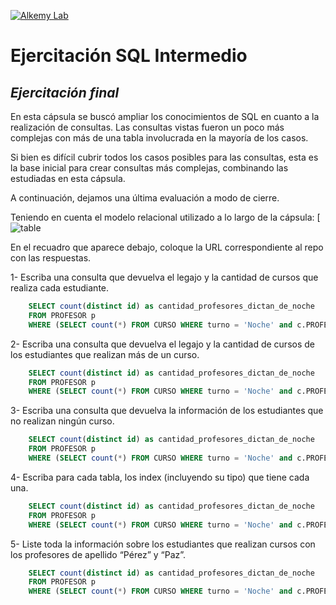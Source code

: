 [![Alkemy Lab](https://academy.alkemy.org/images/alkemy-logo.svg)](https://academy.alkemy.org/)

# Ejercitación SQL Intermedio
## _Ejercitación final_

En esta cápsula se buscó ampliar los conocimientos de SQL en cuanto a la realización de consultas. Las consultas vistas fueron un poco más complejas con más de una tabla involucrada en la mayoría de los casos.

Si bien es difícil cubrir todos los casos posibles para las consultas, esta es la base inicial para crear consultas más complejas, combinando las estudiadas en esta cápsula.

A continuación, dejamos una última evaluación a modo de cierre.

Teniendo en cuenta el modelo relacional utilizado a lo largo de la cápsula: 
[![table](https://lh3.googleusercontent.com/1AOeM9pWbnWnkBLNN2pvJgbB2RdfEKCo7ijDthWY65iR_X4iCl2ukYXKFPeoaIR8zEHjQkc3tEyG4pF78v98L_d18onER1fK19_8whhNkgpQotCkcPtRhHvAfcCCR86hekx2mryl=s0)

En el recuadro que aparece debajo, coloque la URL correspondiente al repo con las respuestas. 

1- Escriba una consulta que devuelva el legajo y la cantidad de cursos que realiza cada estudiante.
```sql
    SELECT count(distinct id) as cantidad_profesores_dictan_de_noche
    FROM PROFESOR p
    WHERE (SELECT count(*) FROM CURSO WHERE turno = 'Noche' and c.PROFESOR_id = p.id) > 1;
  ```
2- Escriba una consulta que devuelva el legajo y la cantidad de cursos de los estudiantes que realizan más de un curso.
```sql
    SELECT count(distinct id) as cantidad_profesores_dictan_de_noche
    FROM PROFESOR p
    WHERE (SELECT count(*) FROM CURSO WHERE turno = 'Noche' and c.PROFESOR_id = p.id) > 1;
  ```
3- Escriba una consulta que devuelva la información de los estudiantes que no realizan ningún curso.
```sql
    SELECT count(distinct id) as cantidad_profesores_dictan_de_noche
    FROM PROFESOR p
    WHERE (SELECT count(*) FROM CURSO WHERE turno = 'Noche' and c.PROFESOR_id = p.id) > 1;
  ```
4- Escriba para cada tabla, los index (incluyendo su tipo) que tiene cada una.
```sql
    SELECT count(distinct id) as cantidad_profesores_dictan_de_noche
    FROM PROFESOR p
    WHERE (SELECT count(*) FROM CURSO WHERE turno = 'Noche' and c.PROFESOR_id = p.id) > 1;
  ```
5- Liste toda la información sobre los estudiantes que realizan cursos con los profesores de apellido “Pérez” y “Paz”.
```sql
    SELECT count(distinct id) as cantidad_profesores_dictan_de_noche
    FROM PROFESOR p
    WHERE (SELECT count(*) FROM CURSO WHERE turno = 'Noche' and c.PROFESOR_id = p.id) > 1;
  ```
